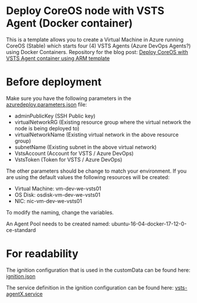 # Deploy CoreOS node with VSTS Agent (Docker container)
This is a template allows you to create a Virtual Machine in Azure running CoreOS (Stable) which starts four (4) VSTS Agents (Azure DevOps Agents?) using Docker Containers.
Repository for the blog post: [Deploy CoreOS with VSTS Agent container using ARM template](https://tech.xenit.se/deploy-coreos-with-vsts-agent-container-using-arm-template/)

# Before deployment
Make sure you have the following parameters in the [azuredeploy.parameters.json](azuredeploy.parameters.json) file:
- adminPublicKey (SSH Public key)
- virtualNetworkRG (Existing resource group where the virtual network the node is being deployed to)
- virtualNetworkName (Existing virtual network in the above resource group)
- subnetName (Existing subnet in the above virtual network)
- VstsAccount (Account for VSTS / Azure DevOps)
- VstsToken (Token for VSTS / Azure DevOps)

The other parameters should be change to match your environment. If you are using the default values the following resources will be created:
- Virtual Machine: vm-dev-we-vsts01
- OS Disk: osdisk-vm-dev-we-vsts01
- NIC: nic-vm-dev-we-vsts01

To modify the naming, change the variables.

An Agent Pool needs to be created named: ubuntu-16-04-docker-17-12-0-ce-standard

# For readability
The ignition configuration that is used in the customData can be found here:
[ignition.json](ignition.json)

The service definition in the ignition configuration can be found here:
[vsts-agentX.service](vsts-agentX.service)